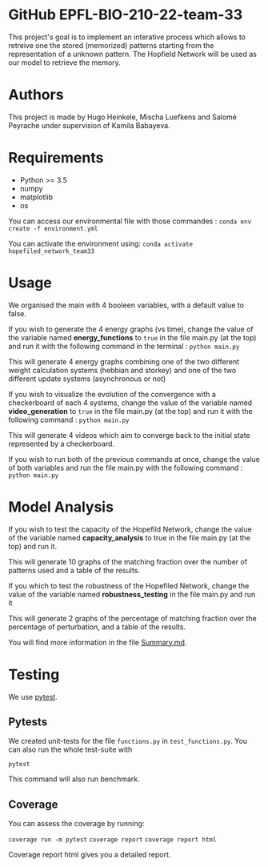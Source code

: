 # GitHub EPFL-BIO-210-22-team-33

This project's goal is to implement an interative process which allows to retreive one the stored (memorized) patterns starting from the representation of a unknown pattern. 
The Hopfield Network will be used as our model to retrieve the memory. 

# Authors
This project is made by Hugo Heinkele, Mischa Luefkens and Salomé Peyrache under supervision of Kamila Babayeva. 


# Requirements
- Python >= 3.5
- numpy
- matplotlib
- os

You can access our environmental file with those commandes : 
`conda env create -f environment.yml`

You can activate the environment using:
`conda activate hopefiled_network_team33`


# Usage
We organised the main with 4 booleen variables, with a default value to false. 

If you wish to generate the 4 energy graphs (vs time), change the value of the variable named **energy_functions** to `true` in the file main.py (at the top) and run it with the following command in the terminal :
`python main.py`

This will generate 4 energy graphs combining one of the two different weight calculation systems (hebbian and storkey) and one of the two different update systems (asynchronous or not)

If you wish to visualize the evolution of the convergence with a checkerboard of each 4 systems, change the value of the variable named **video_generation** to `true` in the file main.py (at the top) and run it with the following command :
`python main.py`

This will generate 4 videos which aim to converge back to the initial state represented by a checkerboard.

If you wish to run both of the previous commands at once, change the value of both variables and run the file main.py with the following command :
`python main.py`

# Model Analysis 

If you wish to test the capacity of the Hopefild Network, change the value of the variable named **capacity_analysis** to true in the file main.py (at the top) and run it. 

This will generate 10 graphs of the matching fraction over the number of patterns used and a table of the results. 

If you which to test the robustness of the Hopefiled Network, change the value of the variable named **robustness_testing** in the file main.py and run it

This will generate 2 graphs of the percentage of matching fraction over the percentage of perturbation, and a table of the results.  

You will find more information in the file [Summary.md](summary.md). 


# Testing

We use [pytest](https://docs.pytest.org/en/6.2.x/contents.html).


## Pytests

We created unit-tests for the file `functions.py` in `test_functions.py`. You can also run the whole test-suite with

```pytest```

This command will also run benchmark. 



## Coverage

You can assess the coverage by running:

`coverage run -m pytest`
`coverage report`
`coverage report html`

Coverage report html gives you a detailed report. 
